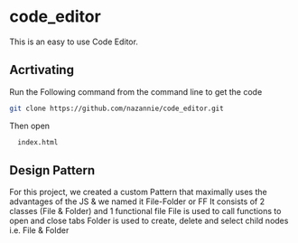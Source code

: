 # code_editor

This is an easy to use Code Editor.

## Acrtivating

Run the Following command from the command line to get the code

```bash
git clone https://github.com/nazannie/code_editor.git
```

Then open

```bash
  index.html
```

## Design Pattern

For this project, we created a custom Pattern that maximally uses the advantages of the JS & we named it File-Folder or FF
It consists of 2 classes (File & Folder) and 1 functional file
File is used to call functions to open and close tabs
Folder is used to create, delete and select child nodes i.e. File & Folder

